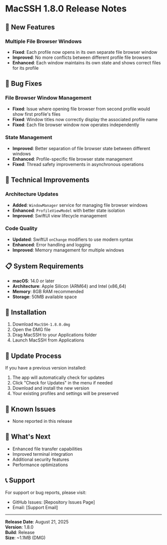 # MacSSH 1.8.0 Release Notes

## 🎉 New Features

### Multiple File Browser Windows
- **Fixed**: Each profile now opens in its own separate file browser window
- **Improved**: No more conflicts between different profile file browsers
- **Enhanced**: Each window maintains its own state and shows correct files for its profile

## 🐛 Bug Fixes

### File Browser Window Management
- **Fixed**: Issue where opening file browser from second profile would show first profile's files
- **Fixed**: Window titles now correctly display the associated profile name
- **Fixed**: Each file browser window now operates independently

### State Management
- **Improved**: Better separation of file browser state between different windows
- **Enhanced**: Profile-specific file browser state management
- **Fixed**: Thread safety improvements in asynchronous operations

## 🔧 Technical Improvements

### Architecture Updates
- **Added**: `WindowManager` service for managing file browser windows
- **Enhanced**: `ProfileViewModel` with better state isolation
- **Improved**: SwiftUI view lifecycle management

### Code Quality
- **Updated**: SwiftUI `onChange` modifiers to use modern syntax
- **Enhanced**: Error handling and logging
- **Improved**: Memory management for multiple windows

## 📋 System Requirements

- **macOS**: 14.0 or later
- **Architecture**: Apple Silicon (ARM64) and Intel (x86_64)
- **Memory**: 8GB RAM recommended
- **Storage**: 50MB available space

## 🚀 Installation

1. Download `MacSSH-1.8.0.dmg`
2. Open the DMG file
3. Drag MacSSH to your Applications folder
4. Launch MacSSH from Applications

## 🔄 Update Process

If you have a previous version installed:
1. The app will automatically check for updates
2. Click "Check for Updates" in the menu if needed
3. Download and install the new version
4. Your existing profiles and settings will be preserved

## 📝 Known Issues

- None reported in this release

## 🎯 What's Next

- Enhanced file transfer capabilities
- Improved terminal integration
- Additional security features
- Performance optimizations

## 📞 Support

For support or bug reports, please visit:
- GitHub Issues: [Repository Issues Page]
- Email: [Support Email]

---

**Release Date**: August 21, 2025  
**Version**: 1.8.0  
**Build**: Release  
**Size**: ~1.1MB (DMG)
